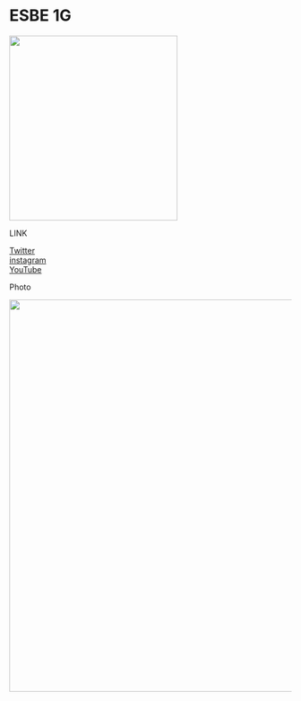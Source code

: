 # ESBE 1G
<!DOCTYPE html>
<html>
<head>
	<img src="https://github.com/NARI0978/ESBE-1G/blob/master/16/ESBE%201Gv16.0/pack_icon.png" width="300" height="330">
	<p>LINK<p>
	<a href="https://twitter.com/channel_nari">Twitter</a><br>
	<a href="https://www.instagram.com/channel_nari/">instagram</a><br>
	<a href="https://www.youtube.com/channel/UCr0-2qXUZqqx2xKezrgwdbw">YouTube</a><br>
<head>
	
<body>
	<p>Photo<p>
	<img src="https://github.com/NARI0978/ESBE-1G/blob/master/sitesetting/IMG_5741.PNG" width="1000" height="700">
</html>
